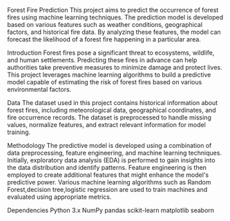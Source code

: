 Forest Fire Prediction
This project aims to predict the occurrence of forest fires using machine learning techniques. 
The prediction model is developed based on various features such as weather conditions, geographical factors, and historical fire data. By analyzing these features, the model can forecast the likelihood of a forest fire happening in a particular area.

Introduction
Forest fires pose a significant threat to ecosystems, wildlife, and human settlements. Predicting these fires in advance can help authorities take preventive measures to minimize damage and protect lives. 
This project leverages machine learning algorithms to build a predictive model capable of estimating the risk of forest fires based on various environmental factors.

Data
The dataset used in this project contains historical information about forest fires, including meteorological data, geographical coordinates, and fire occurrence records.
The dataset is preprocessed to handle missing values, normalize features, and extract relevant information for model training.


Methodology
The predictive model is developed using a combination of data preprocessing, feature engineering, and machine learning techniques. Initially, exploratory data analysis (EDA) is performed to gain insights into the data distribution and identify patterns. Feature engineering is then employed to create additional features that might enhance the model's predictive power. Various machine learning algorithms such as Random Forest,decision tree,logistic regression are used to train machines and evaluated using appropriate metrics.

Dependencies
Python 3.x
NumPy
pandas
scikit-learn
matplotlib
seaborn



